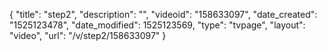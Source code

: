 {
    "title": "step2",
    "description": "",
    "videoid": "158633097",
    "date_created": "1525123478",
    "date_modified": 1525123569,
    "type": "tvpage",
    "layout": "video",
    "url": "\/v\/step2\/158633097"
}